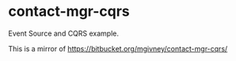 # contact-mgr-cqrs
Event Source and CQRS example.

This is a mirror of https://bitbucket.org/mgivney/contact-mgr-cqrs/
